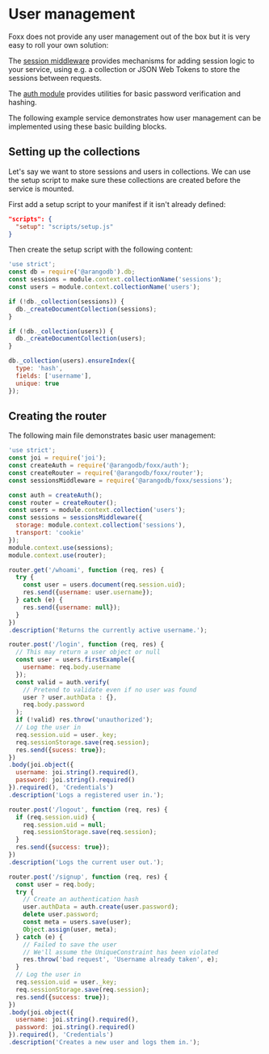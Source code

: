 User management
===============

Foxx does not provide any user management out of the box but it is very easy to roll your own solution:

The [session middleware](../Reference/Sessions/README.md) provides mechanisms for adding session logic to your service, using e.g. a collection or JSON Web Tokens to store the sessions between requests.

The [auth module](../Reference/Modules/Auth.md) provides utilities for basic password verification and hashing.

The following example service demonstrates how user management can be implemented using these basic building blocks.

Setting up the collections
--------------------------

Let's say we want to store sessions and users in collections. We can use the setup script to make sure these collections are created before the service is mounted.

First add a setup script to your manifest if it isn't already defined:

```json
"scripts": {
  "setup": "scripts/setup.js"
}
```

Then create the setup script with the following content:

```js
'use strict';
const db = require('@arangodb').db;
const sessions = module.context.collectionName('sessions');
const users = module.context.collectionName('users');

if (!db._collection(sessions)) {
  db._createDocumentCollection(sessions);
}

if (!db._collection(users)) {
  db._createDocumentCollection(users);
}

db._collection(users).ensureIndex({
  type: 'hash',
  fields: ['username'],
  unique: true
});
```

Creating the router
-------------------

The following main file demonstrates basic user management:

```js
'use strict';
const joi = require('joi');
const createAuth = require('@arangodb/foxx/auth');
const createRouter = require('@arangodb/foxx/router');
const sessionsMiddleware = require('@arangodb/foxx/sessions');

const auth = createAuth();
const router = createRouter();
const users = module.context.collection('users');
const sessions = sessionsMiddleware({
  storage: module.context.collection('sessions'),
  transport: 'cookie'
});
module.context.use(sessions);
module.context.use(router);

router.get('/whoami', function (req, res) {
  try {
    const user = users.document(req.session.uid);
    res.send({username: user.username});
  } catch (e) {
    res.send({username: null});
  }
})
.description('Returns the currently active username.');

router.post('/login', function (req, res) {
  // This may return a user object or null
  const user = users.firstExample({
    username: req.body.username
  });
  const valid = auth.verify(
    // Pretend to validate even if no user was found
    user ? user.authData : {},
    req.body.password
  );
  if (!valid) res.throw('unauthorized');
  // Log the user in
  req.session.uid = user._key;
  req.sessionStorage.save(req.session);
  res.send({sucess: true});
})
.body(joi.object({
  username: joi.string().required(),
  password: joi.string().required()
}).required(), 'Credentials')
.description('Logs a registered user in.');

router.post('/logout', function (req, res) {
  if (req.session.uid) {
    req.session.uid = null;
    req.sessionStorage.save(req.session);
  }
  res.send({success: true});
})
.description('Logs the current user out.');

router.post('/signup', function (req, res) {
  const user = req.body;
  try {
    // Create an authentication hash
    user.authData = auth.create(user.password);
    delete user.password;
    const meta = users.save(user);
    Object.assign(user, meta);
  } catch (e) {
    // Failed to save the user
    // We'll assume the UniqueConstraint has been violated
    res.throw('bad request', 'Username already taken', e);
  }
  // Log the user in
  req.session.uid = user._key;
  req.sessionStorage.save(req.session);
  res.send({success: true});
})
.body(joi.object({
  username: joi.string().required(),
  password: joi.string().required()
}).required(), 'Credentials')
.description('Creates a new user and logs them in.');
```
